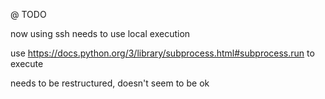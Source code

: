 @ TODO

now using ssh
needs to use local execution

use https://docs.python.org/3/library/subprocess.html#subprocess.run
to execute

needs to be restructured, doesn't seem to be ok

